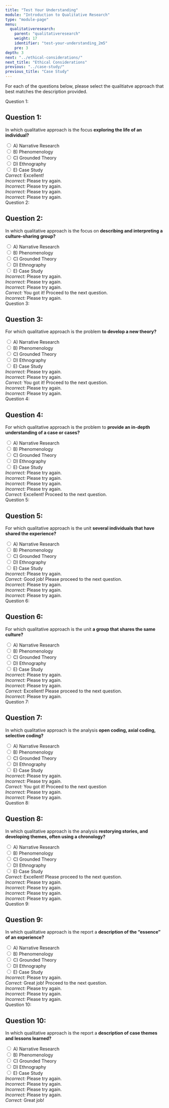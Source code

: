 ```yaml
---
title: "Test Your Understanding"
module: "Introduction to Qualitative Research"
type: "module-page"
menu:
  qualitativeresearch:
    parent: "qualitativeresearch"
    weight: 17
    identifier: "test-your-understanding_2m5"
    pre: 3
depth: 3
next: "../ethical-considerations/"
next_title: "Ethical Considerations"
previous: "../case-study/"
previous_title: "Case Study"
---
```


For each of the questions below, please select the qualitiatve approach that best matches the description provided.

<div class="itemfeedback">

<div class="cases">
<div class="casetitle" aria-hidden="true">
    Question 1:
</div><!-- /.casetitle -->
<div class="casecontent">
<div class="casequestion" aria-labelledby="qnum1" role="radiogroup">
<h2 class="d-none" id="qnum1">Question 1:</h2>
<p>
In which qualitative approach is the focus <b>exploring the life of an individual?</b>
</p>
<div class="answer-value md-radio">
<input name="question01" id="question01a" data-answer="#answer01a" type="radio" value="A">
<label for="question01a">A)
Narrative Research
</label>
</div>
<div class="answer-value md-radio">
<input name="question01" id="question01b" data-answer="#answer01b" type="radio" value="B">
<label for="question01b">B)
Phenomenology
</label>
</div>
<div class="answer-value md-radio">
<input name="question01" id="question01c" data-answer="#answer01c" type="radio" value="C">
<label for="question01c">C)
Grounded Theory
</label>
</div>
<div class="answer-value md-radio">
<input name="question01" id="question01d" data-answer="#answer01d" type="radio" value="D">
<label for="question01d">D)
Ethnography
</label>
</div>
<div class="answer-value md-radio">
<input name="question01" id="question01e" data-answer="#answer01e" type="radio" value="E">
<label for="question01e">E)
Case Study
</label>
</div>
</div><!-- /.casequestion -->
<div class="casesanswerdisplay">
<div class="answer-container item-feedback" id="answer01a">
<i>Correct:</i> Excellent!
</div>
<div class="answer-container item-feedback" id="answer01b">
<i>Incorrect:</i> Please try again.
</div>
<div class="answer-container item-feedback" id="answer01c">
<i>Incorrect:</i> Please try again.
</div>
<div class="answer-container item-feedback" id="answer01d">
<i>Incorrect:</i> Please try again.
</div>
<div class="answer-container item-feedback" id="answer01e">
<i>Incorrect:</i> Please try again.
</div>
</div>
</div><!-- /.casecontent -->
</div><!-- /.cases -->

<div class="cases">
<div class="casetitle" aria-hidden="true">
    Question 2:
</div><!-- /.casetitle -->
<div class="casecontent">
<div class="casequestion" aria-labelledby="qnum2" role="radiogroup">
<h2 class="d-none" id="qnum2">Question 2:</h2>
<p>
In which qualitative approach is the focus on <b>describing and interpreting a culture-sharing group?</b> 
</p>
<div class="answer-value md-radio">
<input name="question02" id="question02a" data-answer="#answer02a" type="radio" value="A">
<label for="question02a">A)
Narrative Research
</label>
</div>
<div class="answer-value md-radio">
<input name="question02" id="question02b" data-answer="#answer02b" type="radio" value="B">
<label for="question02b">B)
Phenomenology
</label>
</div>
<div class="answer-value md-radio">
<input name="question02" id="question02c" data-answer="#answer02c" type="radio" value="C">
<label for="question02c">C)
Grounded Theory
</label>
</div>
<div class="answer-value md-radio">
<input name="question02" id="question02d" data-answer="#answer02d" type="radio" value="D">
<label for="question02d">D)
Ethnography
</label>
</div>
<div class="answer-value md-radio">
<input name="question02" id="question02e" data-answer="#answer02e" type="radio" value="E">
<label for="question02e">E)
Case Study
</label>
</div>
</div><!-- /.casequestion -->
<div class="casesanswerdisplay">
<div class="answer-container item-feedback" id="answer02a">
<i>Incorrect:</i> Please try again.
</div>
<div class="answer-container item-feedback" id="answer02b">
<i>Incorrect:</i> Please try again.
</div>
<div class="answer-container item-feedback" id="answer02c">
<i>Incorrect:</i> Please try again.
</div>
<div class="answer-container item-feedback" id="answer02d">
<i>Correct:</i> You got it! Proceed to the next question.
</div>
<div class="answer-container item-feedback" id="answer02e">
<i>Incorrect:</i> Please try again.
</div>
</div>
</div><!-- /.casecontent -->
</div><!-- /.cases -->

<div class="cases">
<div class="casetitle" aria-hidden="true">
    Question 3:
</div><!-- /.casetitle -->
<div class="casecontent">
<div class="casequestion" aria-labelledby="qnum3" role="radiogroup">
<h2 class="d-none" id="qnum3">Question 3:</h2>
<p>
For which qualitative approach is the problem <b>to develop a new theory?</b>
</p>
<div class="answer-value md-radio">
<input name="question03" id="question03a" data-answer="#answer03a" type="radio" value="A">
<label for="question03a">A)
Narrative Research
</label>
</div>
<div class="answer-value md-radio">
<input name="question03" id="question03b" data-answer="#answer03b" type="radio" value="B">
<label for="question03b">B)
Phenomenology
</label>
</div>
<div class="answer-value md-radio">
<input name="question03" id="question03c" data-answer="#answer03c" type="radio" value="C">
<label for="question03c">C)
Grounded Theory
</label>
</div>
<div class="answer-value md-radio">
<input name="question03" id="question03d" data-answer="#answer03d" type="radio" value="D">
<label for="question03d">D)
Ethnography
</label>
</div>
<div class="answer-value md-radio">
<input name="question03" id="question03e" data-answer="#answer03e" type="radio" value="E">
<label for="question03e">E)
Case Study
</label>
</div>
</div><!-- /.casequestion -->
<div class="casesanswerdisplay">
<div class="answer-container item-feedback" id="answer03a">
<i>Incorrect:</i> Please try again.
</div>
<div class="answer-container item-feedback" id="answer03b">
<i>Incorrect:</i> Please try again.
</div>
<div class="answer-container item-feedback" id="answer03c">
<i>Correct:</i> You got it! Proceed to the next question.
</div>
<div class="answer-container item-feedback" id="answer03d">
<i>Incorrect:</i> Please try again.
</div>
<div class="answer-container item-feedback" id="answer03e">
<i>Incorrect:</i> Please try again.
</div>
</div>
</div><!-- /.casecontent -->
</div><!-- /.cases -->

<div class="cases">
<div class="casetitle" aria-hidden="true">
    Question 4:
</div><!-- /.casetitle -->
<div class="casecontent">
<div class="casequestion" aria-labelledby="qnum4" role="radiogroup">
<h2 class="d-none" id="qnum4">Question 4:</h2>
<p>
For which qualitative approach is the problem to <b>provide an in-depth understanding of a case or cases?</b> 
</p>
<div class="answer-value md-radio">
<input name="question04" id="question04a" data-answer="#answer04a" type="radio" value="A">
<label for="question04a">A)
Narrative Research
</label>
</div>
<div class="answer-value md-radio">
<input name="question04" id="question04b" data-answer="#answer04b" type="radio" value="B">
<label for="question04b">B)
Phenomenology
</label>
</div>
<div class="answer-value md-radio">
<input name="question04" id="question04c" data-answer="#answer04c" type="radio" value="C">
<label for="question04c">C)
Grounded Theory
</label>
</div>
<div class="answer-value md-radio">
<input name="question04" id="question04d" data-answer="#answer04d" type="radio" value="D">
<label for="question04d">D)
Ethnography
</label>
</div>
<div class="answer-value md-radio">
<input name="question04" id="question04e" data-answer="#answer04e" type="radio" value="E">
<label for="question04e">E)
Case Study
</label>
</div>
</div><!-- /.casequestion -->
<div class="casesanswerdisplay">
<div class="answer-container item-feedback" id="answer04a">
<i>Incorrect:</i> Please try again.
</div>
<div class="answer-container item-feedback" id="answer04b">
<i>Incorrect:</i> Please try again.
</div>
<div class="answer-container item-feedback" id="answer04c">
<i>Incorrect:</i> Please try again.
</div>
<div class="answer-container item-feedback" id="answer04d">
<i>Incorrect:</i> Please try again.
</div>
<div class="answer-container item-feedback" id="answer04e">
<i>Correct:</i> Excellent! Proceed to the next question.
</div>
</div>
</div><!-- /.casecontent -->
</div><!-- /.cases -->

<div class="cases">
<div class="casetitle" aria-hidden="true">
    Question 5:
</div><!-- /.casetitle -->
<div class="casecontent">
<div class="casequestion" aria-labelledby="qnum5" role="radiogroup">
<h2 class="d-none" id="qnum5">Question 5:</h2>
<p>
For which qualitative approach is the unit <b>several individuals that have shared the experience?</b>
</p>
<div class="answer-value md-radio">
<input name="question05" id="question05a" data-answer="#answer05a" type="radio" value="A">
<label for="question05a">A)
Narrative Research
</label>
</div>
<div class="answer-value md-radio">
<input name="question05" id="question05b" data-answer="#answer05b" type="radio" value="B">
<label for="question05b">B)
Phenomenology
</label>
</div>
<div class="answer-value md-radio">
<input name="question05" id="question05c" data-answer="#answer05c" type="radio" value="C">
<label for="question05c">C)
Grounded Theory
</label>
</div>
<div class="answer-value md-radio">
<input name="question05" id="question05d" data-answer="#answer05d" type="radio" value="D">
<label for="question05d">D)
Ethnography
</label>
</div>
<div class="answer-value md-radio">
<input name="question05" id="question05e" data-answer="#answer05e" type="radio" value="E">
<label for="question05e">E)
Case Study
</label>
</div>
</div><!-- /.casequestion -->
<div class="casesanswerdisplay">
<div class="answer-container item-feedback" id="answer05a">
<i>Incorrect:</i> Please try again.
</div>
<div class="answer-container item-feedback" id="answer05b">
<i>Correct:</i> Good job! Please proceed to the next question.
</div>
<div class="answer-container item-feedback" id="answer05c">
<i>Incorrect:</i> Please try again.
</div>
<div class="answer-container item-feedback" id="answer05d">
<i>Incorrect:</i> Please try again.
</div>
<div class="answer-container item-feedback" id="answer05e">
<i>Incorrect:</i> Please try again.
</div>
</div>
</div><!-- /.casecontent -->
</div><!-- /.cases -->

<div class="cases">
<div class="casetitle" aria-hidden="true">
    Question 6:
</div><!-- /.casetitle -->
<div class="casecontent">
<div class="casequestion" aria-labelledby="qnum6" role="radiogroup">
<h2 class="d-none" id="qnum6">Question 6:</h2>
<p>
For which qualitative approach is the unit <b>a group that shares the same culture?</b>
</p>
<div class="answer-value md-radio">
<input name="question06" id="question06a" data-answer="#answer06a" type="radio" value="A">
<label for="question06a">A)
Narrative Research
</label>
</div>
<div class="answer-value md-radio">
<input name="question06" id="question06b" data-answer="#answer06b" type="radio" value="B">
<label for="question06b">B)
Phenomenology
</label>
</div>
<div class="answer-value md-radio">
<input name="question06" id="question06c" data-answer="#answer06c" type="radio" value="C">
<label for="question06c">C)
Grounded Theory
</label>
</div>
<div class="answer-value md-radio">
<input name="question06" id="question06d" data-answer="#answer06d" type="radio" value="D">
<label for="question06d">D)
Ethnography
</label>
</div>
<div class="answer-value md-radio">
<input name="question06" id="question06e" data-answer="#answer06e" type="radio" value="E">
<label for="question06e">E)
Case Study
</label>
</div>
</div><!-- /.casequestion -->
<div class="casesanswerdisplay">
<div class="answer-container item-feedback" id="answer06a">
<i>Incorrect:</i> Please try again.
</div>
<div class="answer-container item-feedback" id="answer06b">
<i>Incorrect:</i> Please try again.
</div>
<div class="answer-container item-feedback" id="answer06c">
<i>Incorrect:</i> Please try again.
</div>
<div class="answer-container item-feedback" id="answer06d">
<i>Correct:</i> Excellent! Please proceed to the next question.
</div>
<div class="answer-container item-feedback" id="answer06e">
<i>Incorrect:</i> Please try again.
</div>
</div>
</div><!-- /.casecontent -->
</div><!-- /.cases -->

<div class="cases">
<div class="casetitle" aria-hidden="true">
    Question 7:
</div><!-- /.casetitle -->
<div class="casecontent">
<div class="casequestion" aria-labelledby="qnum7" role="radiogroup">
<h2 class="d-none" id="qnum7">Question 7:</h2>
<p>
In which qualitative approach is the analysis <b>open coding, axial coding, selective coding?</b>
</p>
<div class="answer-value md-radio">
<input name="question07" id="question07a" data-answer="#answer07a" type="radio" value="A">
<label for="question07a">A)
Narrative Research
</label>
</div>
<div class="answer-value md-radio">
<input name="question07" id="question07b" data-answer="#answer07b" type="radio" value="B">
<label for="question07b">B)
Phenomenology
</label>
</div>
<div class="answer-value md-radio">
<input name="question07" id="question07c" data-answer="#answer07c" type="radio" value="C">
<label for="question07c">C)
Grounded Theory
</label>
</div>
<div class="answer-value md-radio">
<input name="question07" id="question07d" data-answer="#answer07d" type="radio" value="D">
<label for="question07d">D)
Ethnography
</label>
</div>
<div class="answer-value md-radio">
<input name="question07" id="question07e" data-answer="#answer07e" type="radio" value="E">
<label for="question07e">E)
Case Study
</label>
</div>
</div><!-- /.casequestion -->
<div class="casesanswerdisplay">
<div class="answer-container item-feedback" id="answer07a">
<i>Incorrect:</i> Please try again.
</div>
<div class="answer-container item-feedback" id="answer07b">
<i>Incorrect:</i> Please try again.
</div>
<div class="answer-container item-feedback" id="answer07c">
<i>Correct:</i> You got it! Proceed to the next question
</div>
<div class="answer-container item-feedback" id="answer07d">
<i>Incorrect:</i> Please try again.
</div>
<div class="answer-container item-feedback" id="answer07e">
<i>Incorrect:</i> Please try again.
</div>
</div>
</div><!-- /.casecontent -->
</div><!-- /.cases -->

<div class="cases">
<div class="casetitle" aria-hidden="true">
    Question 8:
</div><!-- /.casetitle -->
<div class="casecontent">
<div class="casequestion" aria-labelledby="qnum8" role="radiogroup">
<h2 class="d-none" id="qnum8">Question 8:</h2>
<p>
In which qualitative approach is the analysis <b>restorying stories, and developing themes, often using a chronology?</b>
</p>
<div class="answer-value md-radio">
<input name="question08" id="question08a" data-answer="#answer08a" type="radio" value="A">
<label for="question08a">A)
Narrative Research
</label>
</div>
<div class="answer-value md-radio">
<input name="question08" id="question08b" data-answer="#answer08b" type="radio" value="B">
<label for="question08b">B)
Phenomenology
</label>
</div>
<div class="answer-value md-radio">
<input name="question08" id="question08c" data-answer="#answer08c" type="radio" value="C">
<label for="question08c">C)
Grounded Theory
</label>
</div>
<div class="answer-value md-radio">
<input name="question08" id="question08d" data-answer="#answer08d" type="radio" value="D">
<label for="question08d">D)
Ethnography
</label>
</div>
<div class="answer-value md-radio">
<input name="question08" id="question08e" data-answer="#answer08e" type="radio" value="E">
<label for="question08e">E)
Case Study
</label>
</div>
</div><!-- /.casequestion -->
<div class="casesanswerdisplay">
<div class="answer-container item-feedback" id="answer08a">
<i>Correct:</i> Excellent! Please proceed to the next question.
</div>
<div class="answer-container item-feedback" id="answer08b">
<i>Incorrect:</i> Please try again.
</div>
<div class="answer-container item-feedback" id="answer08c">
<i>Incorrect:</i> Please try again.
</div>
<div class="answer-container item-feedback" id="answer08d">
<i>Incorrect:</i> Please try again.
</div>
<div class="answer-container item-feedback" id="answer08e">
<i>Incorrect:</i> Please try again.
</div>
</div>
</div><!-- /.casecontent -->
</div><!-- /.cases -->

<div class="cases">
<div class="casetitle" aria-hidden="true">
    Question 9:
</div><!-- /.casetitle -->
<div class="casecontent">
<div class="casequestion" aria-labelledby="qnum9" role="radiogroup">
<h2 class="d-none" id="qnum9">Question 9:</h2>
<p>
In which qualitative approach is the report a <b>description of the “essence” of an experience?</b>
</p>
<div class="answer-value md-radio">
<input name="question09" id="question09a" data-answer="#answer09a" type="radio" value="A">
<label for="question09a">A)
Narrative Research
</label>
</div>
<div class="answer-value md-radio">
<input name="question09" id="question09b" data-answer="#answer09b" type="radio" value="B">
<label for="question09b">B)
Phenomenology
</label>
</div>
<div class="answer-value md-radio">
<input name="question09" id="question09c" data-answer="#answer09c" type="radio" value="C">
<label for="question09c">C)
Grounded Theory
</label>
</div>
<div class="answer-value md-radio">
<input name="question09" id="question09d" data-answer="#answer09d" type="radio" value="D">
<label for="question09d">D)
Ethnography
</label>
</div>
<div class="answer-value md-radio">
<input name="question09" id="question09e" data-answer="#answer09e" type="radio" value="E">
<label for="question09e">E)
Case Study
</label>
</div>
</div><!-- /.casequestion -->
<div class="casesanswerdisplay">
<div class="answer-container item-feedback" id="answer09a">
<i>Incorrect:</i> Please try again.
</div>
<div class="answer-container item-feedback" id="answer09b">
<i>Correct:</i> Great job! Proceed to the next question.
</div>
<div class="answer-container item-feedback" id="answer09c">
<i>Incorrect:</i> Please try again.
</div>
<div class="answer-container item-feedback" id="answer09d">
<i>Incorrect:</i> Please try again.
</div>
<div class="answer-container item-feedback" id="answer09e">
<i>Incorrect:</i> Please try again.
</div>
</div>
</div><!-- /.casecontent -->
</div><!-- /.cases -->

<div class="cases">
<div class="casetitle" aria-hidden="true">
    Question 10:
</div><!-- /.casetitle -->
<div class="casecontent">
<div class="casequestion" aria-labelledby="qnum10" role="radiogroup">
<h2 class="d-none" id="qnum10">Question 10:</h2>
<p>
In which qualitative approach is the report a <b>description of case themes and lessons learned?</b>
</p>
<div class="answer-value md-radio">
<input name="question10" id="question10a" data-answer="#answer10a" type="radio" value="A">
<label for="question10a">A)
Narrative Research
</label>
</div>
<div class="answer-value md-radio">
<input name="question10" id="question10b" data-answer="#answer10b" type="radio" value="B">
<label for="question10b">B)
Phenomenology
</label>
</div>
<div class="answer-value md-radio">
<input name="question10" id="question10c" data-answer="#answer10c" type="radio" value="C">
<label for="question10c">C)
Grounded Theory
</label>
</div>
<div class="answer-value md-radio">
<input name="question10" id="question10d" data-answer="#answer10d" type="radio" value="D">
<label for="question10d">D)
Ethnography
</label>
</div>
<div class="answer-value md-radio">
<input name="question10" id="question10e" data-answer="#answer10e" type="radio" value="E">
<label for="question10e">E)
Case Study
</label>
</div>
</div><!-- /.casequestion -->
<div class="casesanswerdisplay">
<div class="answer-container item-feedback" id="answer10a">
<i>Incorrect:</i> Please try again.
</div>
<div class="answer-container item-feedback" id="answer10b">
<i>Incorrect:</i> Please try again.
</div>
<div class="answer-container item-feedback" id="answer10c">
<i>Incorrect:</i> Please try again.
</div>
<div class="answer-container item-feedback" id="answer10d">
<i>Incorrect:</i> Please try again.
</div>
<div class="answer-container item-feedback" id="answer10e">
<i>Correct:</i> Great job!
</div>
</div>
</div><!-- /.casecontent -->
</div><!-- /.cases -->

</div>
